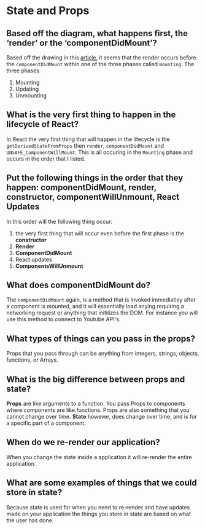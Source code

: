 # State and Props # 
## Based off the diagram, what happens first, the ‘render’ or the ‘componentDidMount’? ##
Based off the drawing in this [article](https://medium.com/@joshuablankenshipnola/react-component-lifecycle-events-cb77e670a093), it seems that the render occurs before the `componentDidMount` within one of the three phases called `mounting`. The three phases 
  1. Mounting 
  2. Updating 
  3. Unmounting 

## What is the very first thing to happen in the lifecycle of React? ## 
In React the very first thing that will happen in the lifecycle is the `getDerivedStateFromProps` then `render`, `componentDidMount` and `UNSAFE_ComponentWillMount`.  This is all occuring in the `Mounting` phase and occurs in the order that I listed. 

## Put the following things in the order that they happen: componentDidMount, render, constructor, componentWillUnmount, React Updates ## 

In this order will the following thing occur: 
  1. the very first thing that will occur even before the first phase is the **constructor** 
  2. **Render** 
  3. **ComponentDidMount** 
  4. React updates 
  5. **ComponentsWillUnmount** 

## What does componentDidMount do? ## 

The `componentDidMount` again, is a method that is invoked immediatley after a component is mounted, and it will essentially load anying requiring a networking request or anything that initilizes the DOM. For instance you will use this method to connect to Youtube API's. 

## What types of things can you pass in the props? ## 
Props that you pass through can be anything from integers, strings, objects, functions, or Arrays. 
## What is the big difference between props and state? ##
**Props** are like arguments to a function. You pass Props to components where components are like functions. Props are also something that you cannot change over time. **State** however, does change over time, and is for a specific part of a component. 
## When do we re-render our application? ## 
When you change the state inside a application it will re-render the entire application. 
## What are some examples of things that we could store in state? ##
Because state is used for when you need to re-render and have updates made on your application the things you store in state are based on what the user has done. 

